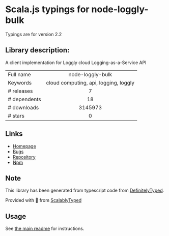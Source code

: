 
# Scala.js typings for node-loggly-bulk

Typings are for version 2.2

## Library description:
A client implementation for Loggly cloud Logging-as-a-Service API

|                    |                 |
| ------------------ | :-------------: |
| Full name          | node-loggly-bulk |
| Keywords           | cloud computing, api, logging, loggly |
| # releases         | 7 |
| # dependents       | 18 |
| # downloads        | 3145973 |
| # stars            | 0 |

## Links
- [Homepage](https://github.com/loggly/node-loggly-bulk#readme)
- [Bugs](https://github.com/loggly/node-loggly-bulk/issues)
- [Repository](https://github.com/loggly/node-loggly-bulk)
- [Npm](https://www.npmjs.com/package/node-loggly-bulk)
    


## Note
This library has been generated from typescript code from [DefinitelyTyped](https://definitelytyped.org).

Provided with :purple_heart: from [ScalablyTyped](https://github.com/oyvindberg/ScalablyTyped)

## Usage
See [the main readme](../../readme.md) for instructions.


